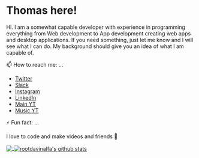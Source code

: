 # Thomas here!

Hi. I am a somewhat capable developer with experience in programming everything from Web development to App development creating web apps and desktop applications. If you need something, just let me know and I will see what I can do. My background should give you an idea of what I am capable of.

📫 How to reach me: ...
* [Twitter](https://twitter.com/beangreen247)
* [Slack](https://join.slack.com/t/tomasmozdren/shared_invite/enQtNzAxNTY1Nzg1MDEwLTVhMmQ4YTU5ZGMyZTFlMzc3NTQ0ZTMxMGUzYTYzMzlmZTZmNmU3ZDk5NzdiYzc3MDNiNDZlMGRlZjUwMTdlMDk)
* [Instagram](https://www.instagram.com/beangreen247/)
* [LinkedIn](https://www.linkedin.com/in/tom%C3%A1%C5%A1-mozd%C5%99e%C5%88-3382b71a6/)
* [Main YT](https://www.youtube.com/channel/UCQbA5Nc4oq6uMS2idDWsxkw)
* [Music YT](https://www.youtube.com/channel/UC_Qo-mebrSPXU7EpkyJfJ0g)

⚡ Fun fact: ...

I love to code and make videos and friends 💙

<a href="https://github.com/BeanGreen247">
  <img align="center" src="https://github-readme-stats.vercel.app/api/top-langs/?username=BeanGreen247&theme=radical" />
</a>
                           
<a href="https://github.com/BeanGreen247">
  <img align="center" src="https://github-readme-stats.vercel.app/api?username=BeanGreen247&show_icons=true&theme=radical&line_height=27&v=5" alt="rootdavinalfa's github stats" />
</a>
